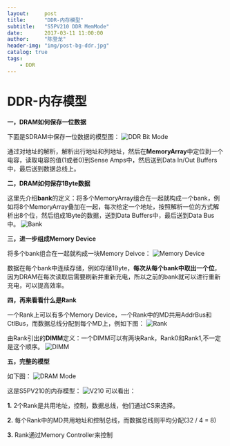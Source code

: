 ```yaml
---
layout:     post
title:      "DDR-内存模型"
subtitle:   "S5PV210 DDR MemMode"
date:       2017-03-11 11:00:00
author:     "陈登龙"
header-img: "img/post-bg-ddr.jpg"
catalog: true
tags:
    - DDR
---
```


# DDR-内存模型

**一，DRAM如何保存一位数据**

下面是SDRAM中保存一位数据的模型图：
![DDR Bit Mode][1]

通过对地址的解析，解析出行地址和列地址，然后在**MemoryArray**中定位到一个电容，读取电容的值(1或者0)到Sense Amps中，然后送到Data In/Out Buffers中，最后送到数据总线上。

**二，DRAM如何保存1Byte数据**

这里先介绍**bank**的定义：将多个MemoryArray组合在一起就构成一个bank，例如将8个MemoryArray叠加在一起，每次给定一个地址，按照解析一位的方式解析出8个位，然后组成1Byte的数据，送到Data Buffers中，最后送到Data Bus中。
![Bank][2]

**三，进一步组成Memory Device**

将多个bank组合在一起就构成一块Memory Deivce：
![Memory Device][3]

数据在每个bank中连续存储，例如存储1Byte，**每次从每个bank中取出一个位**，因为DRAM在每次读取后需要刷新并重新充电，所以之前的bank就可以进行重新充电，可以提高效率。


**四，再来看看什么是Rank**

一个Rank上可以有多个Memory Device，一个Rank中的MD共用AddrBus和CtlBus，而数据总线分配到每个MD上，例如下图：
![Rank][4]

由Rank引出的**DIMM**定义：一个DIMM可以有两块Rank，Rank0和Rank1,不一定是这个顺序。
![DIMM][5]


**五，完整的模型**

如下图：
![DRAM Mode][6]


这是S5PV210的内存模型：
![V210][7]
可以看出：

**1.** 2个Rank是共用地址，控制，数据总线，他们通过CS来选择。

**2.** 每个Rank中的MD共用地址和控制总线，而数据总线则平均分配(32 / 4 = 8)

**3.** Rank通过Memory Controller来控制



  [1]: https://cheng-zhi.github.io/img/DDR/post-2017-3-11-DDRBit.png
  [2]: https://cheng-zhi.github.io/img/DDR/post-2017-3-11-Bank.png
  [3]: https://cheng-zhi.github.io/img/DDR/post-2017-3-11-MemDevice.png
  [4]: https://cheng-zhi.github.io/img/DDR/post-2017-3-11-Rank.png
  [5]: https://cheng-zhi.github.io/img/DDR/post-2017-3-11-DIMM.png
  [6]: https://cheng-zhi.github.io/img/DDR/post-2017-3-11-DRAMMode.png
  [7]: https://cheng-zhi.github.io/img/DDR/post-2017-3-11-V210.png
